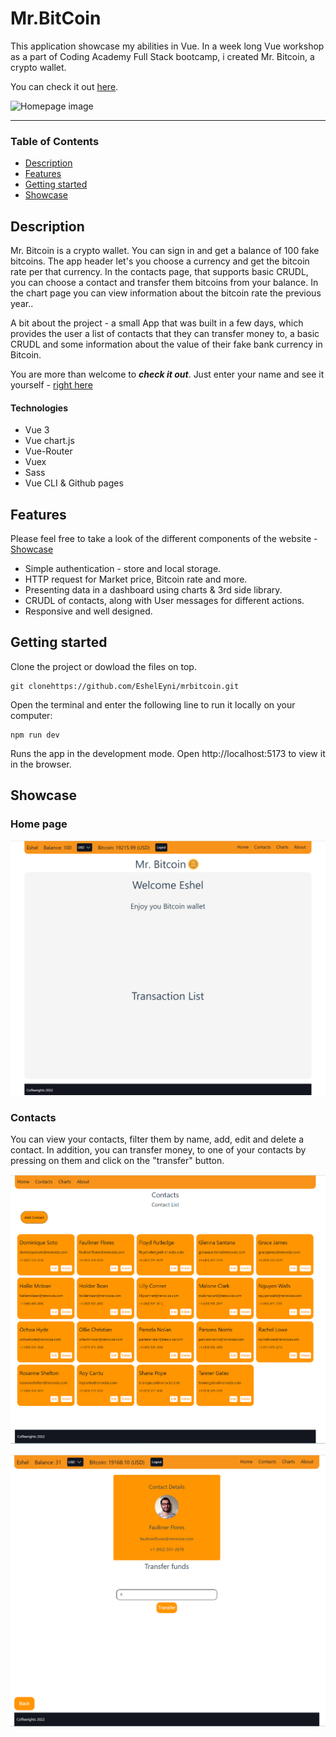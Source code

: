 # Mr.BitCoin
<p>This application showcase my abilities in Vue. In a week long Vue workshop as a part of Coding Academy Full Stack bootcamp, i created Mr. Bitcoin, a crypto wallet.</p>

You can check it out [here](https://esheleyni.github.io/mrbitcoin/#/).

![Homepage image](src/assets/imgs/home-img.JPG)
___

### Table of Contents
- [Description](#description)
- [Features](#features)
- [Getting started](#getting-started)
- [Showcase](#showcase)

## Description
Mr. Bitcoin is a crypto wallet. You can sign in and get a balance of 100 fake bitcoins. 
The app header let's you choose a currency and get the bitcoin rate per that currency.
In the contacts page, that supports basic CRUDL, you can choose a contact and transfer them bitcoins from your balance.
In the chart page you can view information about the bitcoin rate the previous year..


A bit about the project - a small App that was built in a few days, which provides the user a list of contacts that they can transfer money to, a basic CRUDL and some information about the value of their fake bank currency in Bitcoin.

You are more than welcome to ***check it out***. Just enter your name and see it yourself - [right here](https://esheleyni.github.io/mrbitcoin/#/)


#### Technologies

- Vue 3
- Vue chart.js
- Vue-Router
- Vuex
- Sass
- Vue CLI & Github pages

## Features
Please feel free to take a look of the different components of the website - [Showcase](#showcase)

- Simple authentication - store and local storage.
- HTTP request for Market price, Bitcoin rate and more.
- Presenting data in a dashboard using charts & 3rd side library.
- CRUDL of contacts, along with User messages for different actions.
- Responsive and well designed.


## Getting started
Clone the project or dowload the files on top.
```
git clonehttps://github.com/EshelEyni/mrbitcoin.git
```
Open the terminal and enter the following line to run it locally on your computer:
```
npm run dev 
```
Runs the app in the development mode.
Open http://localhost:5173 to view it in the browser.

## Showcase

### Home page

![homepage image](src/assets/img/screenshots/homepage.png)

### Contacts
You can view your contacts, filter them by name, add, edit and delete a contact.
In addition, you can transfer money, to one of your contacts by pressing on them and click on the "transfer" button.

![Contacts page image](src/assets/img/screenshots/contact-page.png)

![Contacts details image](src/assets/img/screenshots/contact-details-page.png)

